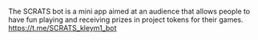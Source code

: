 The SCRATS bot is a mini app aimed at an audience that allows people to have fun playing and receiving prizes in project tokens for their games.
https://t.me/SCRATS_kleym1_bot
